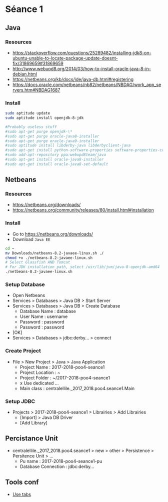 # Séance 1

## Java

### Resources
- https://stackoverflow.com/questions/25289482/installing-jdk8-on-ubuntu-unable-to-locate-package-update-doesnt-fix/31869659#31869659
- http://www.webupd8.org/2014/03/how-to-install-oracle-java-8-in-debian.html
- https://netbeans.org/kb/docs/ide/java-db.html#registering
- https://docs.oracle.com/netbeans/nb82/netbeans/NBDAG/work_app_servers.htm#NBDAG1687

### Install
```bash
sudo aptitude update
sudo aptitude install openjdk-8-jdk
```
```bash
#Probably useless stuff
#sudo apt-get purge openjdk-\*
#sudo apt-get purge oracle-java8-installer
#sudo apt-get purge oracle-java9-installer
#sudo aptitude install libderby-java libderbyclient-java
#sudo apt-get install python-software-properties software-properties-common
#sudo add-apt-repository ppa:webupd8team/java
#sudo apt-get install oracle-java8-installer
#sudo apt-get install oracle-java8-set-default
```

## Netbeans

### Resources
- https://netbeans.org/downloads/
- https://netbeans.org/community/releases/80/install.html#installation

### Install
- Go to https://netbeans.org/downloads/
- Download `Java EE`
```bash
cd ~
mv Downloads/netbeans-8.2-javaee-linux.sh ./
chmod +x ./netbeans-8.2-javaee-linux.sh
# Select Glassfish AND Tomcat
# For JDK installation path, select /usr/lib/jvm/java-8-openjdk-amd64
./netbeans-8.2-javaee-linux.sh
```

### Setup Database
- Open Netbeans
- Services > Databases > Java DB > Start Server
- Services > Databases > Java DB > Create Database
  - Database Name : database
  - User Name : username
  - Password : password
  - Password : password
- [OK]
- Services > Databases > jdbc:derby... > connect

### Create Project
- File > New Project > Java > Java Application
  - Project Name : 2017-2018-poo4-seance1
  - Project Location : ~
  - Project Folder : ~/2017-2018-poo4-seance1
  - x Use dedicated ...
  - Main class : centralellile._2017_2018.poo4.seance1.Main

### Setup JDBC
- Projects > 2017-2018-poo4-seance1 > Librairies > Add Librairies
  - [Import] > Java DB Driver
  - [Add Library]

## Percistance Unit
- centralellile._2017_2018.poo4.seance1 > new > other > Persistence > Persitence Unit > ...
  - Pu name : 2017-2018-poo4-seance1-pu
  - Database Connection : jdbc:derby...

## Tools conf
- [Use tabs](https://stackoverflow.com/questions/1949014/how-can-i-configure-netbeans-to-insert-tabs-instead-of-a-bunch-of-spaces)


